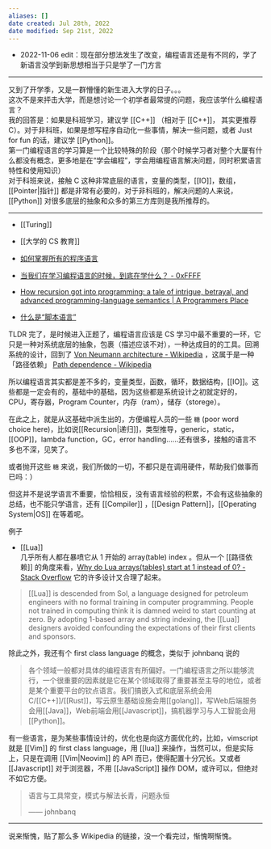 ```yaml
---
aliases: []
date created: Jul 28th, 2022
date modified: Sep 21st, 2022
---
```

- 2022-11-06 edit：现在部分想法发生了改变，编程语言还是有不同的，学了新语言没学到新思想相当于只是学了一门方言

___

又到了开学季，又是一群懵懂的新生进入大学的日子。。。  
这次不是来抨击大学，而是想讨论一个初学者最常提的问题，我应该学什么编程语言？  
我的回答是：如果是科班学习，建议学 [[C++]] （相对于 [[C++]]， 其实更推荐C）。对于非科班，如果是想写程序自动化一些事情，解决一些问题，或者 Just for fun 的话，建议学 [[Python]]。  
第一门编程语言的学习算是一个比较特殊的阶段（那个时候学习者对整个大厦有什么都没有概念，更多地是在“学会编程”，学会用编程语言解决问题，同时积累语言特性和使用知识）  
对于科班来说，接触 C 这种非常底层的语言，变量的类型，[[IO]]，数组，[[Pointer|指针]] 都是非常有必要的，对于非科班的，解决问题的人来说，[[Python]] 对很多底层的抽象和众多的第三方库则是我所推荐的。

___

- [[Turing]]  
- [[大学的 CS 教育]]

- [如何掌握所有的程序语言](http://www.yinwang.org/blog-cn/2017/07/06/master-pl)  
- [当我们在学习编程语言的时候，到底在学什么？ - 0xFFFF](https://0xffff.one/d/792-dang-wo-men-zai-xue-xi-bian-cheng-yu-yan-de-shi-hou-dao-di-zai-xue-shen-me)  
- [How recursion got into programming: a tale of intrigue, betrayal, and advanced programming-language semantics | A Programmers Place](https://vanemden.wordpress.com/2014/06/18/how-recursion-got-into-programming-a-comedy-of-errors-3/)
- [什么是“脚本语言”](http://www.yinwang.org/blog-cn/2013/03/29/scripting-language)

TLDR 完了，是时候进入正题了，编程语言应该是 CS 学习中最不重要的一环，它只是一种对系统底层的抽象，包裹（描述应该不对），一种达成目的的工具。回溯系统的设计，回到了 [Von Neumann architecture - Wikipedia](https://en.wikipedia.org/wiki/Von_Neumann_architecture) ，这属于是一种 「路径依赖」 [Path dependence - Wikipedia](https://en.wikipedia.org/wiki/Path_dependence)  

所以编程语言其实都是差不多的，变量类型，函数，循环，数据结构，[[IO]]。这些都是一定会有的，基础中的基础，因为这些都是系统设计之初就定好的，CPU，寄存器，Program Counter，内存（ram），储存（storege）。  

在此之上，就是从这基础中派生出的，方便编程人员的一些 `糖` (poor word choice here)，比如说[[Recursion|递归]]，类型推导，generic，static，[[OOP]]，lambda function，GC，error handling......还有很多，接触的语言不多也不深，见笑了。  

或者抛开这些 `糖` 来说，我们所做的一切，不都只是在调用硬件，帮助我们做事而已吗：）

但这并不是说学语言不重要，恰恰相反，没有语言经验的积累，不会有这些抽象的总结，也不能只学语言，还有 [[Compiler]] ，[[Design Pattern]]，[[Operating System|OS]] 在等着呢。

例子
- [[Lua]]  
几乎所有人都在暴喷它从 1 开始的 array(table) index 。但从一个 [[路径依赖]] 的角度来看，[Why do Lua arrays(tables) start at 1 instead of 0? - Stack Overflow](https://stackoverflow.com/questions/2785704/why-do-lua-arraystables-start-at-1-instead-of-0) 它的许多设计又合理了起来。
> [[Lua]] is descended from Sol, a language designed for petroleum engineers with no formal training in computer programming. People not trained in computing think it is damned weird to start counting at zero. By adopting 1-based array and string indexing, the [[Lua]] designers avoided confounding the expectations of their first clients and sponsors.

除此之外，我还有个 first class language 的概念，类似于 johnbanq 说的
> 各个领域一般都对具体的编程语言有所偏好。一门编程语言之所以能够流行，一个很重要的因素就是它在某个领域取得了重要甚至主导的地位，或者是某个重要平台的钦点语言。我们搞嵌入式和底层系统会用C/[[C++]]/[[Rust]]，写云原生基础设施会用[[golang]]，写Web后端服务会用[[Java]]，Web前端会用[[Javascript]]，搞机器学习与人工智能会用[[Python]]。

有一些语言，是为某些事情设计的，优化也是向这方面优化的，比如，vimscript 就是 [[Vim]] 的 first class language，用 [[lua]] 来操作，当然可以，但是实际上，只是在调用 [[Vim|Neovim]] 的 API 而已，使得配置十分冗长。又或者 [[Javascript]] 对于浏览器，不用 [[JavaScript]] 操作 DOM，或许可以，但绝对不如它方便。

> 语言与工具常变，模式与解法长青，问题永恒
> 
> —— johnbanq

___
说来惭愧，贴了那么多 Wikipedia 的链接，没一个看完过，惭愧啊惭愧。
